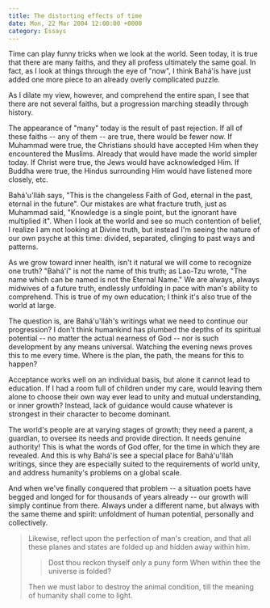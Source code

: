 ```yaml
---
title: The distorting effects of time
date: Mon, 22 Mar 2004 12:00:00 +0000
category: Essays
---
```


Time can play funny tricks when we look at the world.  Seen today, it is
true that there are many faiths, and they all profess ultimately the
same goal.  In fact, as I look at things through the eye of "now", I
think Bahá'ís have just added one more piece to an already overly
complicated puzzle.

As I dilate my view, however, and comprehend the entire span, I see that
there are not several faiths, but a progression marching steadily
through history.

The appearance of "many" today is the result of past rejection.  If all
of these faiths -- any of them -- are true, there would be fewer now.
If Muhammad were true, the Christians should have accepted Him when they
encountered the Muslims.  Already that would have made the world simpler
today.  If Christ were true, the Jews would have acknowledged Him.  If
Buddha were true, the Hindus surrounding Him would have listened more
closely, etc.

Bahá'u'lláh says, "This is the changeless Faith of God, eternal in the
past, eternal in the future".  Our mistakes are what fracture truth,
just as Muhammad said, "Knowledge is a single point, but the ignorant
have multiplied it".  When I look at the world and see so much
contention of belief, I realize I am not looking at Divine truth, but
instead I'm seeing the nature of our own psyche at this time: divided,
separated, clinging to past ways and patterns.

As we grow toward inner health, isn't it natural we will come to
recognize one truth?  "Bahá'í" is not the name of this truth; as Lao-Tzu
wrote, "The name which can be named is not the Eternal Name."  We are
always, always midwives of a future truth, endlessly unfolding in pace
with man's ability to comprehend.  This is true of my own education; I
think it's also true of the world at large.

The question is, are Bahá'u'lláh's writings what we need to continue our
progression?  I don't think humankind has plumbed the depths of its
spiritual potential -- no matter the actual nearness of God -- nor is
such development by any means universal.  Watching the evening news
proves this to me every time.  Where is the plan, the path, the means
for this to happen?

Acceptance works well on an individual basis, but alone it cannot lead
to education.  If I had a room full of children under my care, would
leaving them alone to choose their own way ever lead to unity and mutual
understanding, or inner growth?  Instead, lack of guidance would cause
whatever is strongest in their character to become dominant.

The world's people are at varying stages of growth; they need a parent,
a guardian, to oversee its needs and provide direction.  It needs
genuine authority!  This is what the words of God offer, for the time in
which they are revealed.  And this is why Bahá'ís see a special place
for Bahá'u'lláh writings, since they are especially suited to the
requirements of world unity, and address humanity's problems on a global
scale.

And when we've finally conquered that problem -- a situation poets have
begged and longed for for thousands of years already -- our growth will
simply continue from there.  Always under a different name, but always
with the same theme and spirit: unfoldment of human potential,
personally and collectively.

> Likewise, reflect upon the perfection of man's creation, and that all
> these planes and states are folded up and hidden away within him.
> 
> > Dost thou reckon thyself only a puny form
>     When within thee the universe is folded?
> 
> Then we must labor to destroy the animal condition, till the meaning
> of humanity shall come to light.


